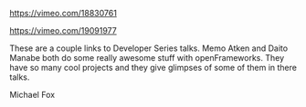 https://vimeo.com/18830761

https://vimeo.com/19091977

These are a couple links to Developer Series talks. Memo Atken and Daito 
Manabe both do some really awesome stuff with openFrameworks. They have 
so many cool projects and they give glimpses of some of them in there 
talks.

Michael Fox
